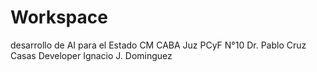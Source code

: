 # Workspace
desarrollo de AI para el Estado
CM CABA  Juz PCyF N°10  Dr. Pablo Cruz Casas
Developer Ignacio J. Dominguez
